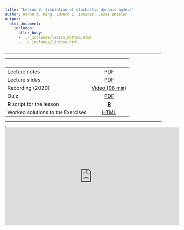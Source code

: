 ```yaml
---
title: "Lesson 2: Simulation of stochastic dynamic models"
author: Aaron A. King, Edward L. Ionides, Jesse Wheeler
output:
  html_document:
    includes:
      after_body:
      - ../_includes/lesson_bottom.html
      - ../_includes/license.html
---
```


----------------------

| &nbsp;                            | &nbsp;                                                                                     |
|:----------------------------------|:------------------------------------------------------------------------------------------:|
| Lecture notes                     | [PDF](notes.pdf)                                                                           |
| Lecture slides                    | [PDF](slides.pdf)                                                                          |
| Recording  (2020)                 | [Video (98 min)](https://www.youtube.com/playlist?list=PLluGwj6FGt2RBA4OQ_OdJj5CEJSjRGxut) |
| Quiz                              | [PDF](quiz.pdf)                                                                            |
| **R** script for the lesson       | [**R**](main.R)                                                                            |
| Worked solutions to the Exercises | [HTML](exercises.html)                                                                     |
----------------------

<iframe width="0" height="0"></iframe>

<iframe data-external="1" width="560" height="315" src="https://www.youtube-nocookie.com/embed/videoseries?list=PLluGwj6FGt2RBA4OQ_OdJj5CEJSjRGxut" frameborder="0" allow="accelerometer; autoplay; encrypted-media; gyroscope; picture-in-picture" allowfullscreen></iframe>
